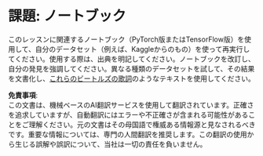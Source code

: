 # 課題: ノートブック

このレッスンに関連するノートブック（PyTorch版またはTensorFlow版）を使用して、自分のデータセット（例えば、Kaggleからのもの）を使って再実行してください。使用する際は、出典を明記してください。ノートブックを改訂し、自分の発見を強調してください。異なる種類のデータセットを試して、その結果を文書化し、[これらのビートルズの歌詞](https://www.kaggle.com/datasets/jenlooper/beatles-lyrics)のようなテキストを使用してください。

**免責事項**:  
この文書は、機械ベースのAI翻訳サービスを使用して翻訳されています。正確さを追求していますが、自動翻訳にはエラーや不正確さが含まれる可能性があることをご理解ください。元の文書はその母国語で権威ある情報源と見なされるべきです。重要な情報については、専門の人間翻訳を推奨します。この翻訳の使用から生じる誤解や誤訳について、当社は一切の責任を負いません。